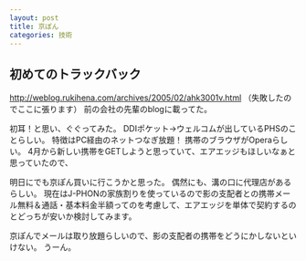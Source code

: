 ```yaml
---
layout: post
title: 京ぽん
categories: 技術
---
```


## 初めてのトラックバック
<a href="http://weblog.rukihena.com/archives/2005/02/ahk3001v.html" target="_blank">http://weblog.rukihena.com/archives/2005/02/ahk3001v.html</a>
（失敗したのでここに張ります）
前の会社の先輩のblogに載ってた。

初耳！と思い、ぐぐってみた。
DDIポケット→ウェルコムが出しているPHSのことらしい。
特徴はPC経由のネットつなぎ放題！
携帯のブラウザがOperaらしい。
4月から新しい携帯をGETしようと思っていて、エアエッジもほしいなぁと思っていたので、

明日にでも京ぽん買いに行こうかと思った。
偶然にも、溝の口に代理店があるらしい。
現在はJ-PHONの家族割りを使っているので影の支配者との携帯メール無料＆通話・基本料金半額ってのを考慮して、エアエッジを単体で契約するのとどっちが安いか検討してみます。

京ぽんでメールは取り放題らしいので、影の支配者の携帯をどうにかしないといけない。
うーん。
